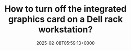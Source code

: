 ---
title: "How to turn off the integrated graphics card on a Dell rack workstation?"
description: "Dell rack workstations are configured with a VGA integrated graphics interface by default. If you have installed a discrete graphics card and want to disable the integrated graphics card, you can follow the steps."
image: "images/post/2025/02/marc-pezin-i_JUAdanGH0-unsplash.jpg"
date: "2025-02-08T05:59:13+0000"
categories: ["Fixes"]
tags: ["BIOS", "Dell", "graphics card", "rack", "workstation"]
type: "regular" # available types: [featured/regular]
draft: false
sitemapExclude: false
---